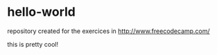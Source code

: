 # hello-world
repository created for the exercices in http://www.freecodecamp.com/

this is pretty cool!
